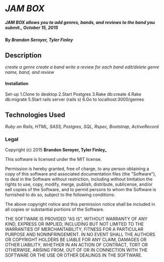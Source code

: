 # _JAM BOX_

##### _JAM BOX allows you to add genres, bands, and reviews to the band you submit., October 15, 2015_

#### By _**Brandon Seroyer, Tyler Finley**_

## Description

_create a genre create a band write a review for each band edit/delete genre name, band, and review_


#### Installation
Set-up 1.Clone to desktop
2.Start Postgres 
3.Rake db:create 
4.Rake db:migrate 
5.Start rails server (rails s) 
6.Go to localhost:3000/genres

## Technologies Used

_Ruby on Rails, HTML, SASS, Postgres, SQL, Rspec, Bootstrap, ActiveRecord_

### Legal

Copyright (c) 2015 **Brandon Seroyer, Tyler Finley_**

This software is licensed under the MIT license.

Permission is hereby granted, free of charge, to any person obtaining a copy
of this software and associated documentation files (the "Software"), to deal
in the Software without restriction, including without limitation the rights
to use, copy, modify, merge, publish, distribute, sublicense, and/or sell
copies of the Software, and to permit persons to whom the Software is
furnished to do so, subject to the following conditions:

The above copyright notice and this permission notice shall be included in
all copies or substantial portions of the Software.

THE SOFTWARE IS PROVIDED "AS IS", WITHOUT WARRANTY OF ANY KIND, EXPRESS OR
IMPLIED, INCLUDING BUT NOT LIMITED TO THE WARRANTIES OF MERCHANTABILITY,
FITNESS FOR A PARTICULAR PURPOSE AND NONINFRINGEMENT. IN NO EVENT SHALL THE
AUTHORS OR COPYRIGHT HOLDERS BE LIABLE FOR ANY CLAIM, DAMAGES OR OTHER
LIABILITY, WHETHER IN AN ACTION OF CONTRACT, TORT OR OTHERWISE, ARISING FROM,
OUT OF OR IN CONNECTION WITH THE SOFTWARE OR THE USE OR OTHER DEALINGS IN
THE SOFTWARE.

